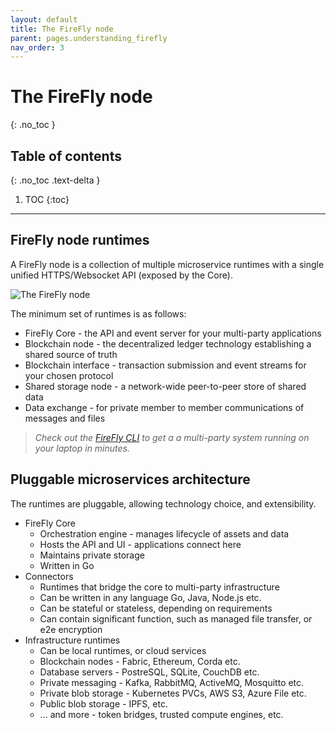 ```yaml
---
layout: default
title: The FireFly node
parent: pages.understanding_firefly
nav_order: 3
---
```


# The FireFly node
{: .no_toc }

## Table of contents
{: .no_toc .text-delta }

1. TOC
{:toc}

---

## FireFly node runtimes

A FireFly node is a collection of multiple microservice runtimes with a single unified HTTPS/Websocket API (exposed by the Core).

![The FireFly node](../images/firefly_node.png "The FireFly node")

The minimum set of runtimes is as follows:

- FireFly Core - the API and event server for your multi-party applications
- Blockchain node - the decentralized ledger technology establishing a shared source of truth
- Blockchain interface - transaction submission and event streams for your chosen protocol
- Shared storage node - a network-wide peer-to-peer store of shared data
- Data exchange - for private member to member communications of messages and files

> _Check out the [FireFly CLI](https://github.com/hyperledger/firefly-cli) to get a
> a multi-party system running on your laptop in minutes._

## Pluggable microservices architecture

The runtimes are pluggable, allowing technology choice, and extensibility.

- FireFly Core
  - Orchestration engine - manages lifecycle of assets and data
  - Hosts the API and UI - applications connect here
  - Maintains private storage
  - Written in Go
- Connectors
  - Runtimes that bridge the core to multi-party infrastructure
  - Can be written in any language Go, Java, Node.js etc.
  - Can be stateful or stateless, depending on requirements
  - Can contain significant function, such as managed file transfer, or e2e encryption
- Infrastructure runtimes
  - Can be local runtimes, or cloud services
  - Blockchain nodes - Fabric, Ethereum, Corda etc.
  - Database servers - PostreSQL, SQLite, CouchDB etc.
  - Private messaging - Kafka, RabbitMQ, ActiveMQ, Mosquitto etc.
  - Private blob storage - Kubernetes PVCs, AWS S3, Azure File etc.
  - Public blob storage - IPFS, etc.
  - ... and more - token bridges, trusted compute engines, etc.
